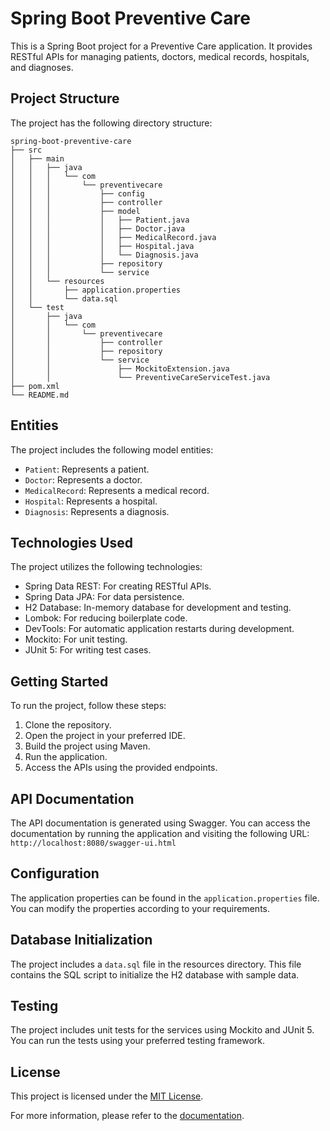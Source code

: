 # Spring Boot Preventive Care

This is a Spring Boot project for a Preventive Care application. It provides RESTful APIs for managing patients, doctors, medical records, hospitals, and diagnoses.

## Project Structure

The project has the following directory structure:

```
spring-boot-preventive-care
├── src
│   ├── main
│   │   ├── java
│   │   │   └── com
│   │   │       └── preventivecare
│   │   │           ├── config
│   │   │           ├── controller
│   │   │           ├── model
│   │   │           │   ├── Patient.java
│   │   │           │   ├── Doctor.java
│   │   │           │   ├── MedicalRecord.java
│   │   │           │   ├── Hospital.java
│   │   │           │   └── Diagnosis.java
│   │   │           ├── repository
│   │   │           └── service
│   │   └── resources
│   │       ├── application.properties
│   │       └── data.sql
│   └── test
│       ├── java
│       │   └── com
│       │       └── preventivecare
│       │           ├── controller
│       │           ├── repository
│       │           └── service
│       │               ├── MockitoExtension.java
│       │               └── PreventiveCareServiceTest.java
├── pom.xml
└── README.md
```

## Entities

The project includes the following model entities:

- `Patient`: Represents a patient.
- `Doctor`: Represents a doctor.
- `MedicalRecord`: Represents a medical record.
- `Hospital`: Represents a hospital.
- `Diagnosis`: Represents a diagnosis.

## Technologies Used

The project utilizes the following technologies:

- Spring Data REST: For creating RESTful APIs.
- Spring Data JPA: For data persistence.
- H2 Database: In-memory database for development and testing.
- Lombok: For reducing boilerplate code.
- DevTools: For automatic application restarts during development.
- Mockito: For unit testing.
- JUnit 5: For writing test cases.

## Getting Started

To run the project, follow these steps:

1. Clone the repository.
2. Open the project in your preferred IDE.
3. Build the project using Maven.
4. Run the application.
5. Access the APIs using the provided endpoints.

## API Documentation

The API documentation is generated using Swagger. You can access the documentation by running the application and visiting the following URL: `http://localhost:8080/swagger-ui.html`

## Configuration

The application properties can be found in the `application.properties` file. You can modify the properties according to your requirements.

## Database Initialization

The project includes a `data.sql` file in the resources directory. This file contains the SQL script to initialize the H2 database with sample data.

## Testing

The project includes unit tests for the services using Mockito and JUnit 5. You can run the tests using your preferred testing framework.

## License

This project is licensed under the [MIT License](LICENSE).

For more information, please refer to the [documentation](https://docs.spring.io/spring-boot/docs/current/reference/htmlsingle/).
